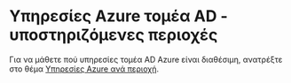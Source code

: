 <properties
    pageTitle="Azure υπηρεσίες τομέα Active Directory: Υποστηριζόμενες περιοχές | Microsoft Azure"
    description="Υποστηρίζονται Azure περιοχές για τις υπηρεσίες τομέα AD Azure"
    services="active-directory-ds"
    documentationCenter=""
    authors="mahesh-unnikrishnan"
    manager="stevenpo"
    editor="curtand"/>

<tags
    ms.service="active-directory-ds"
    ms.workload="identity"
    ms.tgt_pltfrm="na"
    ms.devlang="na"
    ms.topic="article"
    ms.date="09/21/2016"
    ms.author="maheshu"/>

# <a name="azure-ad-domain-services---supported-regions"></a>Υπηρεσίες Azure τομέα AD - υποστηριζόμενες περιοχές

Για να μάθετε πού υπηρεσίες τομέα AD Azure είναι διαθέσιμη, ανατρέξτε στο θέμα [Υπηρεσίες Azure ανά περιοχή](https://azure.microsoft.com/regions/#services/).
